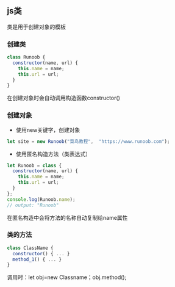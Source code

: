 ## js类
类是用于创建对象的模板
### 创建类
```js
class Runoob {
  constructor(name, url) {
    this.name = name;
    this.url = url;
  }
}
```
在创建对象时会自动调用构造函数constructor()

### 创建对象
* 使用new关键字，创建对象
```js
let site = new Runoob("菜鸟教程",  "https://www.runoob.com");
```
* 使用匿名构造方法（类表达式）
```js
let Runoob = class {
  constructor(name, url) {
    this.name = name;
    this.url = url;
  }
};
console.log(Runoob.name);
// output: "Runoob"
```
在匿名构造中会将方法的名称自动复制给name属性

### 类的方法
```js
class ClassName {
  constructor() { ... }
  method_1() { ... }
}
```
调用时：let obj=new Classname；obj.method();
